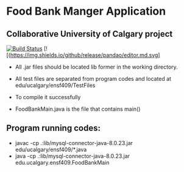 # Food Bank Manger Application 
## Collaborative University of Calgary project 
[![Build Status](https://travis-ci.org/joemccann/dillinger.svg?branch=master)](https://travis-ci.org/joemccann/dillinger)
[![(https://img.shields.io/github/release/pandao/editor.md.svg]

- All .jar files should be located lib former in the working directory.

- All test files are separated from program codes and located at edu/ucalgary/ensf409/TestFiles
- To compile it successfully

- FoodBankMain.java is the file that contains main()

## Program running codes:

- javac -cp .:lib/mysql-connector-java-8.0.23.jar edu/ucalgary/ensf409/*.java
- java -cp .:lib/mysql-connector-java-8.0.23.jar edu.ucalgary.ensf409.FoodBankMain

